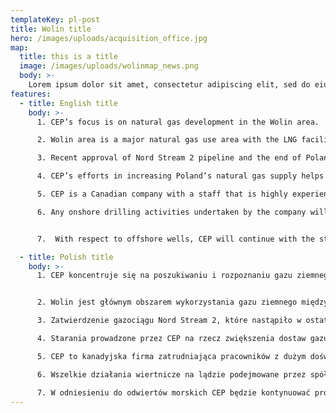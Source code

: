 ```yaml
---
templateKey: pl-post
title: Wolin title
hero: /images/uploads/acquisition_office.jpg
map:
  title: this is a title
  image: /images/uploads/wolinmap_news.png
  body: >-
    Lorem ipsum dolor sit amet, consectetur adipiscing elit, sed do eiusmod tempor incididunt ut labore et dolore magna aliqua. Ut enim ad minim veniam, quis nostrud exercitation ullamco laboris nisi ut aliquip ex ea commodo consequat. Duis aute irure dolor in reprehenderit in voluptate velit esse cillum dolore eu fugiat nulla pariatur. Excepteur sint occaecat cupidatat non proident, sunt in culpa qui officia deserunt mollit anim id est laborum.
features:
  - title: English title
    body: >-
      1. CEP’s focus is on natural gas development in the Wolin area.  

      2. Wolin area is a major natural gas use area with the LNG facility, the Police petrochemical complex and future LNG fueling of ships.

      3. Recent approval of Nord Stream 2 pipeline and the end of Poland’s gas supply contract with Gazprom suggests that more indigenous gas supply would be very beneficial for the country as a whole and the Wolin region in particular.   

      4. CEP’s efforts in increasing Poland’s natural gas supply helps the country with its efforts to de-carbonize the national economy.

      5. CEP is a Canadian company with a staff that is highly experienced with stringent Canadian and European environmental standards.  The company’s activities in Germany have accordingly been conducted at the highest environmental standard.  Residents can assume that the company’s future activities will adhere to a high standard of environmental compliance.  As a concrete example, the company’s recently completed offshore seismic survey employed ocean bottom nodes, a state-of-the-art technology that was applied to the Baltic Sea for the first time.  This approach resulted in no sea bottom disturbance and did not interfere with any commercial or recreational activity.

      6. Any onshore drilling activities undertaken by the company will be in compliance with all regulatory and legal requirements.  Furthermore, the wellsites employed will be small temporary structures that will not impede any current or future economic or recreational developments in the area.


      7.  With respect to offshore wells, CEP will continue with the stakeholder engagement process that proved successful in regards to the recently acquired three dimensional seismic program.

  - title: Polish title
    body: >-
      1. CEP koncentruje się na poszukiwaniu i rozpoznaniu gazu ziemnego na obszarze Wolina.


      2. Wolin jest głównym obszarem wykorzystania gazu ziemnego między innymi w gazoporcie LNG w Świnoujściu, kompleksie petrochemicznym w Policach oraz planowanym wykorzystaniu LNG do tankowania statków.

      3. Zatwierdzenie gazociągu Nord Stream 2, które nastąpiło w ostatnim czasie, jak również zakończenie polskiej umowy na dostawy gazu z Gazpromem sugeruje, że bardziej lokalne dostawy gazu byłyby bardzo korzystne dla całego kraju, a zwłaszcza dla obszaru Wolina.

      4. Starania prowadzone przez CEP na rzecz zwiększenia dostaw gazu ziemnego w Polsce pomogą także w dążeniu do dekarbonizacji gospodarki krajowej.

      5. CEP to kanadyjska firma zatrudniająca pracowników z dużym doświadczeniem w zakresie surowych kanadyjskich i europejskich norm środowiskowych. Działania firmy w Niemczech były prowadzone zgodnie z najwyższym standardem norm środowiskowych. Mieszkańcy mogą być pewni, że przyszłe działania firmy będą zgodne z wysokimi standardami ochrony środowiska. Jako konkretny przykład naszego podejścia do realizacji takich prac w rejonie Wolina można wskazać niedawne badania sejsmiczne realizowane przez spółkę na morzu z zastosowaniem czujników rozmieszczanych na dnie morskim, czyli najnowszej technologii, która została wykorzystana na Morzu Bałtyckim po raz pierwszy od jej opracowania. Takie rozwiązanie nie spowodowało ingerencji w dno morskie i nie zakłóciło żadnej działalności gospodarczej, ani rekreacyjnej.

      6. Wszelkie działania wiertnicze na lądzie podejmowane przez spółkę będą zgodne ze wszystkimi wymogami regulacyjnymi i prawnymi. Ponadto zastosowana wiertnia, jako tymczasowa konstrukcja, nie będzie utrudniać żadnego obecnego ani przyszłego rozwoju gospodarczego a także rekreacyjnego na tym obszarze.

      7. W odniesieniu do odwiertów morskich CEP będzie kontynuować proces zaangażowania interesariuszy, który okazał się skuteczny w odniesieniu do niedawno nabytego trójwymiarowego programu sejsmicznego.
---
```

